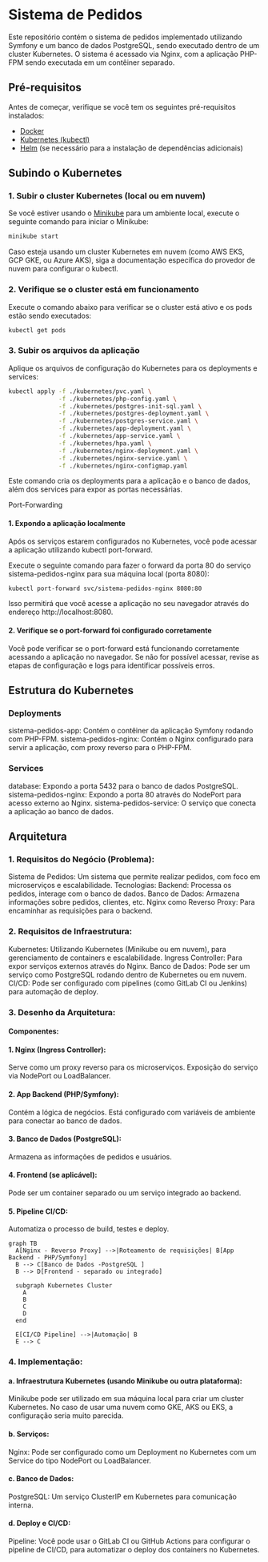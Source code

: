 # Sistema de Pedidos

Este repositório contém o sistema de pedidos implementado utilizando Symfony e um banco de dados PostgreSQL, sendo executado dentro de um cluster Kubernetes. O sistema é acessado via Nginx, com a aplicação PHP-FPM sendo executada em um contêiner separado.

## Pré-requisitos

Antes de começar, verifique se você tem os seguintes pré-requisitos instalados:

- [Docker](https://www.docker.com/)
- [Kubernetes (kubectl)](https://kubernetes.io/docs/tasks/tools/)
- [Helm](https://helm.sh/) (se necessário para a instalação de dependências adicionais)

## Subindo o Kubernetes

### 1. Subir o cluster Kubernetes (local ou em nuvem)

Se você estiver usando o [Minikube](https://minikube.sigs.k8s.io/docs/) para um ambiente local, execute o seguinte comando para iniciar o Minikube:

```bash
minikube start
```
Caso esteja usando um cluster Kubernetes em nuvem (como AWS EKS, GCP GKE, ou Azure AKS), siga a documentação específica do provedor de nuvem para configurar o kubectl.

### 2. Verifique se o cluster está em funcionamento
Execute o comando abaixo para verificar se o cluster está ativo e os pods estão sendo executados:

```bash
kubectl get pods
```

### 3. Subir os arquivos da aplicação
Aplique os arquivos de configuração do Kubernetes para os deployments e services:

```bash
kubectl apply -f ./kubernetes/pvc.yaml \
              -f ./kubernetes/php-config.yaml \
              -f ./kubernetes/postgres-init-sql.yaml \
              -f ./kubernetes/postgres-deployment.yaml \
              -f ./kubernetes/postgres-service.yaml \
              -f ./kubernetes/app-deployment.yaml \
              -f ./kubernetes/app-service.yaml \
              -f ./kubernetes/hpa.yaml \
              -f ./kubernetes/nginx-deployment.yaml \
              -f ./kubernetes/nginx-service.yaml \
              -f ./kubernetes/nginx-configmap.yaml
```
Este comando cria os deployments para a aplicação e o banco de dados, além dos services para expor as portas necessárias.

Port-Forwarding
#### 1. Expondo a aplicação localmente
Após os serviços estarem configurados no Kubernetes, você pode acessar a aplicação utilizando kubectl port-forward.

Execute o seguinte comando para fazer o forward da porta 80 do serviço sistema-pedidos-nginx para sua máquina local (porta 8080):

```bash
kubectl port-forward svc/sistema-pedidos-nginx 8080:80
```
Isso permitirá que você acesse a aplicação no seu navegador através do endereço http://localhost:8080.

#### 2. Verifique se o port-forward foi configurado corretamente
Você pode verificar se o port-forward está funcionando corretamente acessando a aplicação no navegador. Se não for possível acessar, revise as etapas de configuração e logs para identificar possíveis erros.

## Estrutura do Kubernetes
### Deployments
sistema-pedidos-app: Contém o contêiner da aplicação Symfony rodando com PHP-FPM.
sistema-pedidos-nginx: Contém o Nginx configurado para servir a aplicação, com proxy reverso para o PHP-FPM.

### Services
database: Expondo a porta 5432 para o banco de dados PostgreSQL.
sistema-pedidos-nginx: Expondo a porta 80 através do NodePort para acesso externo ao Nginx.
sistema-pedidos-service: O serviço que conecta a aplicação ao banco de dados.

## Arquitetura
### 1. Requisitos do Negócio (Problema):
Sistema de Pedidos: Um sistema que permite realizar pedidos, com foco em microserviços e escalabilidade.
Tecnologias:
Backend: Processa os pedidos, interage com o banco de dados.
Banco de Dados: Armazena informações sobre pedidos, clientes, etc.
Nginx como Reverso Proxy: Para encaminhar as requisições para o backend.

### 2. Requisitos de Infraestrutura:
Kubernetes: Utilizando Kubernetes (Minikube ou em nuvem), para gerenciamento de containers e escalabilidade.
Ingress Controller: Para expor serviços externos através do Nginx.
Banco de Dados: Pode ser um serviço como PostgreSQL rodando dentro de Kubernetes ou em nuvem.
CI/CD: Pode ser configurado com pipelines (como GitLab CI ou Jenkins) para automação de deploy.

### 3. Desenho da Arquitetura:

#### Componentes:
#### 1. Nginx (Ingress Controller):
Serve como um proxy reverso para os microserviços.
Exposição do serviço via NodePort ou LoadBalancer.
#### 2. App Backend (PHP/Symfony):
Contém a lógica de negócios.
Está configurado com variáveis de ambiente para conectar ao banco de dados.
#### 3. Banco de Dados (PostgreSQL):
Armazena as informações de pedidos e usuários.
#### 4. Frontend (se aplicável):
Pode ser um container separado ou um serviço integrado ao backend.
#### 5. Pipeline CI/CD:
Automatiza o processo de build, testes e deploy.

```mermaid
graph TB
  A[Nginx - Reverso Proxy] -->|Roteamento de requisições| B[App Backend - PHP/Symfony]
  B --> C[Banco de Dados -PostgreSQL ]
  B --> D[Frontend - separado ou integrado]

  subgraph Kubernetes Cluster
    A
    B
    C
    D
  end

  E[CI/CD Pipeline] -->|Automação| B
  E --> C
```

### 4. Implementação:
#### a. Infraestrutura Kubernetes (usando Minikube ou outra plataforma):
Minikube pode ser utilizado em sua máquina local para criar um cluster Kubernetes. No caso de usar uma nuvem como GKE, AKS ou EKS, a configuração seria muito parecida.
#### b. Serviços:
Nginx:
Pode ser configurado como um Deployment no Kubernetes com um Service do tipo NodePort ou LoadBalancer.
#### c. Banco de Dados:
PostgreSQL:
Um serviço ClusterIP em Kubernetes para comunicação interna.
#### d. Deploy e CI/CD:
Pipeline:
Você pode usar o GitLab CI ou GitHub Actions para configurar o pipeline de CI/CD, para automatizar o deploy dos containers no Kubernetes.
